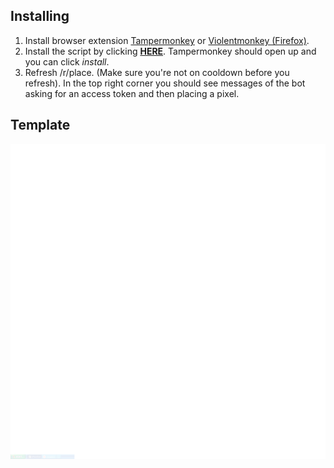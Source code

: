 ## Installing

1. Install browser extension [Tampermonkey](https://www.tampermonkey.net/) or [Violentmonkey (Firefox)](https://addons.mozilla.org/en-US/firefox/addon/violentmonkey/).
2. Install the script by clicking [**HERE**](https://github.com/portalthree/place-taskbar-bot/raw/main/overlay.user.js). Tampermonkey should open up and you can click _install_.
3. Refresh /r/place. (Make sure you're not on cooldown before you refresh). In the top right corner you should see messages of the bot asking for an access token and then placing a pixel.
## Template
![Current Taskbar Template](overlay.png)
